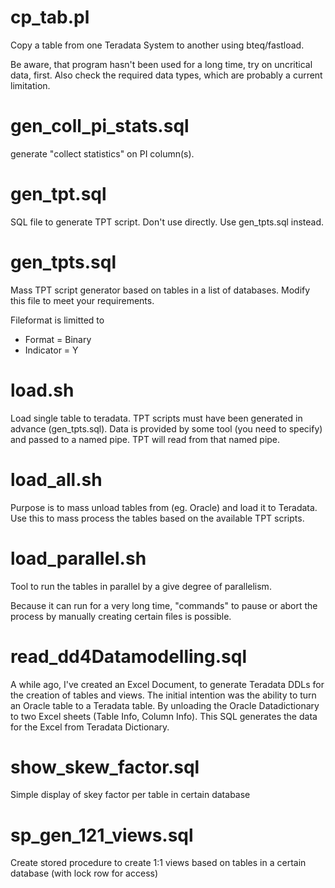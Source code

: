 cp_tab.pl
=========
Copy a table from one Teradata System to another using bteq/fastload.

Be aware, that program hasn't been used for a long time, try on uncritical data, first.
Also check the required data types, which are probably a current limitation.

gen_coll_pi_stats.sql
=====================
generate "collect statistics" on PI column(s).

gen_tpt.sql
===========
SQL file to generate TPT script. Don't use directly. Use gen_tpts.sql instead.

gen_tpts.sql
============
Mass TPT script generator based on tables in a list of databases. Modify this file to meet your requirements.

Fileformat is limitted to
* Format = Binary
* Indicator = Y

load.sh
=======
Load single table to teradata. TPT scripts must have been generated in advance (gen_tpts.sql).
Data is provided by some tool (you need to specify) and passed to a named pipe. TPT will read from that named pipe.

load_all.sh
===========
Purpose is to mass unload tables from (eg. Oracle) and load it to Teradata.
Use this to mass process the tables based on the available TPT scripts.

load_parallel.sh
================
Tool to run the tables in parallel by a give degree of parallelism.

Because it can run for a very long time, "commands" to pause or abort the
process by manually creating certain files is possible.

read_dd4Datamodelling.sql
=========================
A while ago, I've created an Excel Document, to generate Teradata DDLs for the creation of tables and views.
The initial intention was the ability to turn an Oracle table to a Teradata table.
By unloading the Oracle Datadictionary to two Excel sheets (Table Info, Column Info).
This SQL generates the data for the Excel from Teradata Dictionary.

show_skew_factor.sql
====================
Simple display of skey factor per table in certain database

sp_gen_121_views.sql
====================
Create stored procedure to create 1:1 views based on tables in a certain database (with lock row for access)
